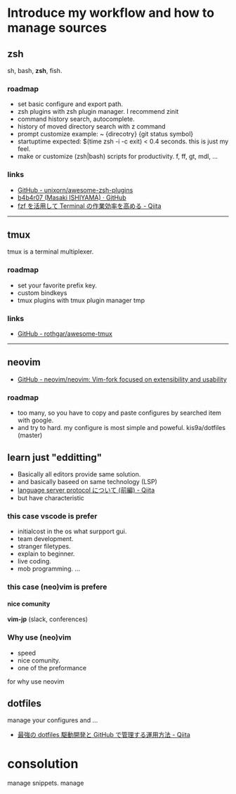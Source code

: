 # Introduce my workflow and how to manage sources

## zsh<!--{{{-->

sh, bash, **zsh**, fish.

### roadmap

- set basic configure and export path.
- zsh plugins with zsh plugin manager. I recommend zinit
- command history search, autocomplete.
- history of moved directory search with z command
- prompt customize example: ~ {direcotry} {git status symbol}
- startuptime expected: $(time zsh -i -c exit) < 0.4 seconds. this is just my feel.
- make or customize (zsh|bash) scripts for productivity. f, ff, gt, mdl, ...

### links

- [GitHub - unixorn/awesome-zsh-plugins](https://github.com/unixorn/awesome-zsh-plugins)
- [b4b4r07 (Masaki ISHIYAMA) · GitHub](https://github.com/b4b4r07)
- [fzf を活用して Terminal の作業効率を高める - Qiita](https://qiita.com/kamykn/items/aa9920f07487559c0c7e)

---

<!--}}}-->

## tmux<!--{{{-->

tmux is a terminal multiplexer.

### roadmap

- set your favorite prefix key.
- custom bindkeys
- tmux plugins with tmux plugin manager tmp

### links

- [GitHub - rothgar/awesome-tmux](https://github.com/rothgar/awesome-tmux)

---

<!--}}}-->

## neovim<!--{{{-->

- [GitHub - neovim/neovim: Vim-fork focused on extensibility and usability](https://github.com/neovim/neovim)

### roadmap

- too many, so you have to copy and paste configures by searched item with google.
- and try to hard. my configure is most simple and poweful. kis9a/dotfiles (master)

<!--}}}-->

## learn just "edditting"<!--{{{-->

- Basically all editors provide same solution.
- and basically baseed on same technology (LSP)
- [language server protocol について (前編) - Qiita](https://qiita.com/atsushieno/items/ce31df9bd88e98eec5c4)
- but have characteristic
<!--}}}-->

### this case vscode is prefer<!--{{{-->

- initialcost in the os what surpport gui.
- team development.
- stranger filetypes.
- explain to beginner.
- live coding.
- mob programming.
...
<!-- }}} -->

### this case (neo)vim is prefere<!--{{{-->

#### nice comunity

**vim-jp** (slack, conferences)

<!--}}}-->

### Why use (neo)vim<!--{{{-->

- speed
- nice comunity.
- one of the preformance

for why use neovim

<!--}}}-->

## dotfiles<!--{{{-->

manage your configures and ...

- [最強の dotfiles 駆動開発と GitHub で管理する運用方法 - Qiita](https://qiita.com/b4b4r07/items/b70178e021bef12cd4a2)
<!--}}}-->

# consolution<!--{{{-->

manage snippets.
manage<!--}}}-->
